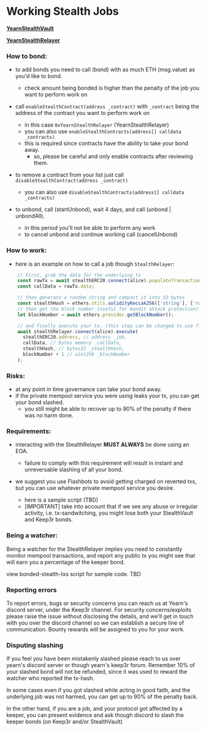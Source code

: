 # Working Stealth Jobs

**[YearnStealthVault](https://etherscan.io/address/0xYearnStealthVault#code)**

**[YearnStealthRelayer](https://etherscan.io/address/0xYearnStealthRelayer#code)**



### How to bond:

- to add bonds you need to call (bond) with as much ETH (msg.value) as you'd like to bond.
    - check amount being bonded is higher than the penalty of the job you want to perform work on

- call `enableStealthContract(address _contract)` with `_contract` being the address of the contract you want to perform work on
    - in this case `0xYearnStealthRelayer` (YearnStealthRelayer)
    - you can also use `enableStealthContracts(address[] calldata _contracts)`
    - this is required since contracts have the ability to take your bond away.
        - so, please be careful and only enable contracts after reviewing them.

- to remove a contract from your list just call `disableStealthContract(address _contract)`
    - you can also use `disableStealthContracts(address[] calldata _contracts)`

- to unbond, call (startUnbond), wait 4 days, and call (unbond | unbondAll).
    - in this period you'll not be able to perform any work
    - to cancel unbond and continue working call (cancelUnbond)

### How to work:

- here is an example on how to call a job though `StealthRelayer`:
```ts
    // First, grab the data for the underlying tx
    const rawTx = await stealthERC20.connect(alice).populateTransaction.stealthMint(alice.address, mintAmount);
    const callData = rawTx.data;

    // then generate a random string and compact it into 32 bytes
    const stealthHash = ethers.utils.solidityKeccak256(['string'], ['random-secret-hash']);
    // then get the block number (useful for bandit attack protection)
    let blockNumber = await ethers.provider.getBlockNumber();

    // and finally execute your tx. (this step can be changed to use flashbots, see guide below)
    await stealthRelayer.connect(alice).execute(
      stealthERC20.address, // address _job,
      callData, // bytes memory _callData,
      stealthHash, // bytes32 _stealthHash,
      blockNumber + 1 // uint256 _blockNumber
    );
```

### Risks:

- at any point in time governance can take your bond away.
- if the private mempool service you were using leaks your tx, you can get your bond slashed.
    - you still might be able to recover up to 90% of the penalty if there was no harm done.


### Requirements:

- interacting with the StealthRelayer **MUST ALWAYS** be done using an EOA.
    - failure to comply with this requirement will result in instant and unreversable slashing of all your bond.

- we suggest you use Flashbots to avoid getting charged on reverted txs, but you can use whatever private mempool service you desire.
    - here is a sample script (TBD)
    - [IMPORTANT] take into account that if we see any abuse or irregular activity, i.e. tx-sandwitching, you might lose both your StealthVault and Keep3r bonds.

### Being a watcher:

Being a watcher for the StealthRelayer implies you need to constantly monitor mempool transactions, and report any public tx you might see that will earn you a percentage of the keeper bond.

view bonded-stealth-txs script for sample code. TBD


### Reporting errors

To report errors, bugs or security concerns you can reach us at Yearn's discord server, under the Keep3r channel.
For security concerns/exploits please raise the issue without disclosing the details, and we'll get in touch with you over the discord channel so we can establish a secure line of communication. Bounty rewards will be assigned to you for your work.

### Disputing slashing

If you feel you have been mistakenly slashed please reach to us over yearn's discord server or though yearn's keep3r forum.
Remember 10% of your slashed bond will not be refunded, since it was used to reward the watcher who reported the tx-hash.

In some cases even if you got slashed while acting in good faith, and the underlying job was not harmed, you can get up to 90% of the penalty back.

In the other hand, if you are a job, and your protocol got affected by a keeper, you can present evidence and ask though discord to slash the keeper bonds (on Keep3r and/or StealthVault)
